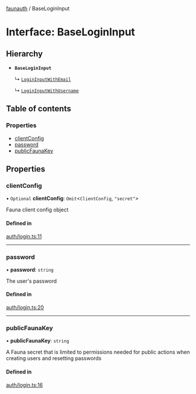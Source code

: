 [faunauth](../index.md) / BaseLoginInput

# Interface: BaseLoginInput

## Hierarchy

- **`BaseLoginInput`**

  ↳ [`LoginInputWithEmail`](LoginInputWithEmail.md)

  ↳ [`LoginInputWithUsername`](LoginInputWithUsername.md)

## Table of contents

### Properties

- [clientConfig](BaseLoginInput.md#clientconfig)
- [password](BaseLoginInput.md#password)
- [publicFaunaKey](BaseLoginInput.md#publicfaunakey)

## Properties

### clientConfig

• `Optional` **clientConfig**: `Omit`<`ClientConfig`, ``"secret"``\>

Fauna client config object

#### Defined in

[auth/login.ts:11](https://github.com/alexnitta/faunauth/blob/2e19c33/src/auth/login.ts#L11)

___

### password

• **password**: `string`

The user's password

#### Defined in

[auth/login.ts:20](https://github.com/alexnitta/faunauth/blob/2e19c33/src/auth/login.ts#L20)

___

### publicFaunaKey

• **publicFaunaKey**: `string`

A Fauna secret that is limited to permissions needed for public actions when creating users
and resetting passwords

#### Defined in

[auth/login.ts:16](https://github.com/alexnitta/faunauth/blob/2e19c33/src/auth/login.ts#L16)
